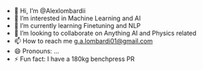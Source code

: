 - 👋 Hi, I’m @Alexlombardii
- 👀 I’m interested in Machine Learning and AI
- 🌱 I’m currently learning Finetuning and NLP
- 💞️ I’m looking to collaborate on Anything AI and Physics related
- 📫 How to reach me g.a.lombardi01@gmail.com
- 😄 Pronouns: ...
- ⚡ Fun fact: I have a 180kg benchpress PR

<!---
Alexlombardii/Alexlombardii is a ✨ special ✨ repository because its `README.md` (this file) appears on your GitHub profile.
You can click the Preview link to take a look at your changes.
--->
